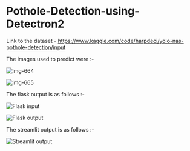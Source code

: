 # Pothole-Detection-using-Detectron2

Link to the dataset - https://www.kaggle.com/code/harpdeci/yolo-nas-pothole-detection/input

The images used to predict were :-

![img-664](https://github.com/AkhileshKolambekar/Pothole-Detection-using-Detectron2/assets/86556963/94825093-0601-4ecd-8c3a-c2a260e0022d)

![img-665](https://github.com/AkhileshKolambekar/Pothole-Detection-using-Detectron2/assets/86556963/56aaccca-e339-4c2a-93ff-faf56a9d863c)


The flask output is as follows :-

![Flask input](https://github.com/AkhileshKolambekar/Pothole-Detection-using-Detectron2/assets/86556963/0cc7a74b-7537-4e2c-a0a5-5275da73a2c5)

![Flask output](https://github.com/AkhileshKolambekar/Pothole-Detection-using-Detectron2/assets/86556963/bea824bb-6940-4c20-8b98-c13ed26b569f)

The streamlit output is as follows :-

![Streamlit output](https://github.com/AkhileshKolambekar/Pothole-Detection-using-Detectron2/assets/86556963/db67497d-a112-49da-afbe-17e298af0dc9)
